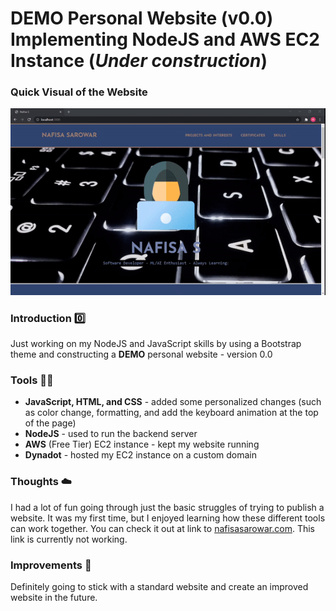 # DEMO Personal Website (v0.0) Implementing NodeJS and AWS EC2 Instance (***Under construction***)

### Quick Visual of the Website

![](public\assets\img\demo\website_demo.gif)

### Introduction :zero:
Just working on my NodeJS and JavaScript skills by using a Bootstrap theme and constructing a **DEMO** personal website - version 0.0

### Tools :triangular_ruler::hammer:
* **JavaScript, HTML, and CSS** - added some personalized changes (such as color change, formatting, and add the keyboard animation at the top of the page)
* **NodeJS** - used to run the backend server
* **AWS** (Free Tier) EC2 instance - kept my website running
* **Dynadot** - hosted my EC2 instance on a custom domain

### Thoughts :cloud:
I had a lot of fun going through just the basic struggles of trying to publish a website. It was my first time, but I enjoyed learning how these different tools can work together. You can check it out at link to [nafisasarowar.com](http://nafisasarowar.com/). This link is currently not working.

### Improvements :bookmark_tabs:
Definitely going to stick with a standard website and create an improved website in the future.


